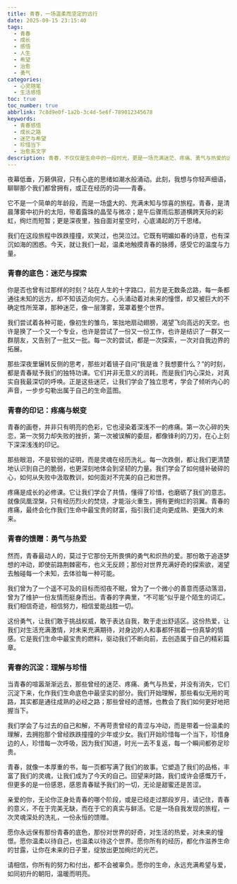 ```yaml
---
title: 青春，一场温柔而坚定的远行
date: 2025-09-15 23:15:40
tags:
  - 青春
  - 成长
  - 感悟
  - 人生
  - 希望
  - 治愈
  - 勇气
categories:
  - 心灵随笔
  - 生活感悟
toc: true
toc_number: true
abbrlink: 7c8d9e0f-1a2b-3c4d-5e6f-789012345678
keywords:
  - 青春感悟
  - 成长之路
  - 迷茫与希望
  - 珍惜当下
  - 治愈系文字
description: 青春，不仅仅是生命中的一段时光，更是一场充满迷茫、疼痛、勇气与热爱的远行。它教会我们跌倒后站起，在困惑中寻找方向，最终成为更好的自己。这篇文字，愿能温柔地拥抱你，陪你一同回望与展望，感受青春的温度与力量。
---
```


夜幕低垂，万籁俱寂，只有心底的思绪如潮水般涌动。此刻，我想与你轻声细语，聊聊那个我们都曾拥有，或正在经历的词——青春。

它不是一个简单的年龄段，而是一场盛大的、充满未知与惊喜的旅程。青春，是清晨薄雾中初升的太阳，带着露珠的晶莹与微凉；是午后骤雨后那道横跨天际的彩虹，绚烂而短暂；更是深夜里，独自面对星空时，心底涌起的万千思绪。

我们在这段旅程中跌跌撞撞，欢笑过，也哭泣过。它既有明媚如春的诗意，也有深沉如海的困惑。今天，就让我们一起，温柔地触摸青春的脉搏，感受它的温度与力量。

### 青春的底色：迷茫与探索

你是否也曾有过那样的时刻？站在人生的十字路口，前方是无数条岔路，每一条都通往未知的远方，却不知该迈向何方。心头涌动着对未来的憧憬，却又被巨大的不确定性所笼罩，那种迷茫，像一层薄雾，笼罩着整个世界。

我们尝试着各种可能，像初生的雏鸟，笨拙地扇动翅膀，渴望飞向高远的天空。也许是换了一个又一个专业，也许是尝试了一份又一份工作，也许是结识了一群又一群朋友，又告别了一批又一批。每一次的尝试，都是一次探索，一次对自我边界的拓展。

那些深夜里辗转反侧的思考，那些对着镜子自问“我是谁？我想要什么？”的时刻，都是青春赋予我们的独特功课。它们并非无意义的消耗，而是我们内心深处，对真实自我最深切的呼唤。正是这些迷茫，让我们学会了独立思考，学会了倾听内心的声音，一步步勾勒出属于自己的生命蓝图。

### 青春的印记：疼痛与蜕变

青春的画卷，并非只有明亮的色彩，它也浸染着深浅不一的疼痛。第一次心碎的失恋，第一次努力却失败的挫折，第一次被误解的委屈，都像锋利的刀刃，在心上刻下深深浅浅的印记。

那些眼泪，不是软弱的证明，而是灵魂在经历洗礼。每一次跌倒，都让我们更清楚地认识到自己的脆弱，也更深刻地体会到坚韧的力量。我们学会了如何缝补破碎的心，如何从失败中汲取教训，如何面对不完美的自己和世界。

疼痛是成长的必修课。它让我们学会了共情，懂得了珍惜，也磨砺了我们的意志。就像凤凰涅槃，只有经历烈火的焚烧，才能浴火重生，拥有更绚烂的羽翼。青春的疼痛，最终会化作我们生命中最宝贵的财富，指引我们走向更成熟、更强大的未来。

### 青春的馈赠：勇气与热爱

然而，青春最动人的，莫过于它那份无所畏惧的勇气和炽热的爱。那份敢于追逐梦想的冲动，即使前路荆棘密布，也义无反顾；那份对世界充满好奇的探索欲，渴望去触碰每一个未知，去体验每一种可能。

我们曾为了一个遥不可及的目标而彻夜不眠，曾为了一个微小的善意而感动落泪，曾为了维护一份友情而挺身而出。青春的字典里，“不可能”似乎是个陌生的词汇。我们相信奇迹，相信努力，相信爱能战胜一切。

这份勇气，让我们敢于挑战权威，敢于表达自我，敢于走出舒适区。这份热爱，让我们对生活充满激情，对未来充满期待，对身边的人和事都怀揣着一份真挚的情感。它是我们生命中最宝贵的燃料，驱动我们不断向前，去创造属于自己的精彩篇章。

### 青春的沉淀：理解与珍惜

当青春的喧嚣渐渐远去，那些曾经的迷茫、疼痛、勇气与热爱，并没有消失，它们沉淀下来，化作我们生命底色中最坚实的部分。我们开始理解，那些看似无用的弯路，其实都是通往成熟的必经之路；那些曾经的遗憾，也教会了我们如何更好地把握当下。

我们学会了与过去的自己和解，不再苛责曾经的青涩与冲动，而是带着一份温柔的理解，去拥抱那个曾经跌跌撞撞的少年或少女。我们开始珍惜每一个当下，珍惜身边的人，珍惜每一次呼吸，因为我们知道，时光一去不复返，每一个瞬间都弥足珍贵。

青春，就像一本厚重的书，每一页都写满了我们的故事。它塑造了我们的品格，丰富了我们的灵魂，让我们成为了今天的自己。回望来时路，我们或许会感慨万千，但更多的是一份感恩，感恩青春赋予我们的一切，无论是甜蜜还是苦涩。

亲爱的你，无论你正身处青春的哪个阶段，或是已经走过那段岁月，请记住，青春的意义，不在于完美无缺，而在于它的真实与鲜活。它是一场自我发现的旅程，一次灵魂深处的洗礼，一份永恒的馈赠。

愿你永远保有那份青春的底色，那份对世界的好奇，对生活的热爱，对未来的憧憬。愿你温柔以待自己，也温柔以待这个世界。愿你所有的经历，都化作滋养生命的甘露，让你在未来的日子里，绽放出更加绚烂的光芒。

请相信，你所有的努力和付出，都不会被辜负。愿你的生命，永远充满希望与爱，如同初升的朝阳，温暖而明亮。
